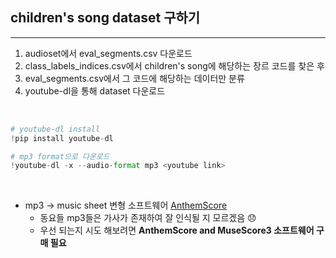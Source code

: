 ## children's song dataset 구하기
---

1. audioset에서 eval_segments.csv 다운로드   
2. class_labels_indices.csv에서 children's song에 해당하는 장르 코드를 찾은 후   
3. eval_segments.csv에서 그 코드에 해당하는 데이터만 분류   
4. youtube-dl을 통해 dataset 다운로드   
<br>

```python
# youtube-dl install
!pip install youtube-dl

# mp3 format으로 다운로드
!youtube-dl -x --audio-format mp3 <youtube link>
```
<br>


- mp3 → music sheet 변형 소프트웨어   [AnthemScore](https://www.youtube.com/watch?v=Vqfv_vrnt1Y)
    - 동요들 mp3들은 가사가 존재하여 잘 인식될 지 모르겠음 😞
    - 우선 되는지 시도 해보려면 **AnthemScore and MuseScore3 소프트웨어 구매 필요**  
